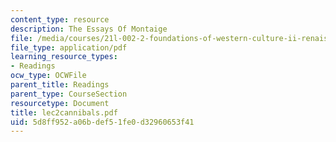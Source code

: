 ```yaml
---
content_type: resource
description: The Essays Of Montaige
file: /media/courses/21l-002-2-foundations-of-western-culture-ii-renaissance-to-modernity-spring-2003/5d8ff952a06bdef51fe0d32960653f41_lec2cannibals.pdf
file_type: application/pdf
learning_resource_types:
- Readings
ocw_type: OCWFile
parent_title: Readings
parent_type: CourseSection
resourcetype: Document
title: lec2cannibals.pdf
uid: 5d8ff952-a06b-def5-1fe0-d32960653f41
---
```


